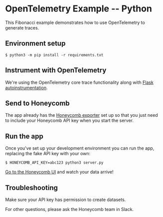 # OpenTelemetry Example -- Python

This Fibonacci example demonstrates how to use OpenTelemetry to generate traces.

## Environment setup

```console
$ python3 -m pip install -r requirements.txt
```

## Instrument with OpenTelemetry

We're using the OpenTelemetry core trace functionality along with [Flask autoinstrumentation](https://github.com/open-telemetry/opentelemetry-python-contrib/tree/master/instrumentation/opentelemetry-instrumentation-flask).

## Send to Honeycomb

The app already has the [Honeycomb exporter](https://github.com/honeycombio/opentelemetry-exporter-python) set up so that you just need to include your Honeycomb API key when you start the server.

## Run the app

Once you've set up your development environment you can run the app, replacing the fake API key with your own:

```console
$ HONEYCOMB_API_KEY=abc123 python3 server.py
```

[Go to the Honeycomb UI](https://ui.honeycomb.io/home) and watch your data arrive!

## Troubleshooting

Make sure your API key has permission to create datasets.

For other questions, please ask the Honeycomb team in Slack.
